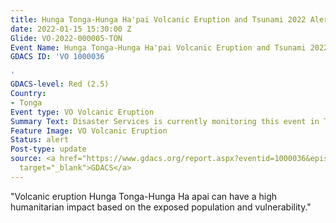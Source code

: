 ```yaml
---
title: Hunga Tonga-Hunga Ha'pai Volcanic Eruption and Tsunami 2022 Alert
date: 2022-01-15 15:30:00 Z
Glide: VO-2022-000005-TON
Event Name: Hunga Tonga-Hunga Ha'pai Volcanic Eruption and Tsunami 2022
GDACS ID: 'VO 1000036

'
GDACS-level: Red (2.5)
Country:
- Tonga
Event type: VO Volcanic Eruption
Summary Text: Disaster Services is currently monitoring this event in Tonga.
Feature Image: VO Volcanic Eruption
Status: alert
Post-type: update
source: <a href="https://www.gdacs.org/report.aspx?eventid=1000036&episodeid=5&eventtype=VO"
  target="_blank">GDACS</a>
---
```


"Volcanic eruption Hunga Tonga-Hunga Ha apai can have a high humanitarian impact based on the exposed population and vulnerability."